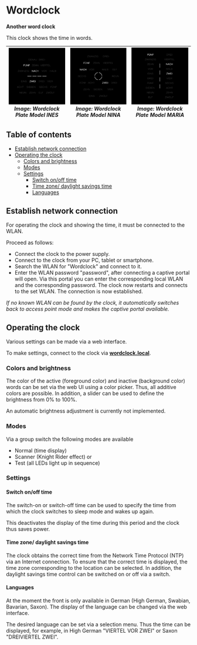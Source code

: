 # Wordclock

**Another word clock**

This clock shows the time in words.

| ![Wordclock Plate Model INES](img/Plate-INES-de.svg) _Image: Wordclock Plate Model INES_ | ![Wordclock Plate Model NINA](img/Plate-NINA-de.svg) _Image: Wordclock Plate Model NINA_ | ![Wordclock Plate Model MARIA](img/Plate-MARIA-de.svg) _Image: Wordclock Plate Model MARIA_ |
|:---:|:---:|:---:|

## Table of contents

- [Establish network connection](#establish-network-connection)
- [Operating the clock](#operating-the-clock)
    - [Colors and brightness](#colors-and-brightness)
    - [Modes](#modes)
    - [Settings](#settings)
    	- [Switch on/off time](#switch-on-off-time)
    	- [Time zone/ daylight savings time](#time-zone-dst)
    	- [Languages](#languages)

## <a name="establish-network-connection"></a>Establish network connection

For operating the clock and showing the time, it must be connected to the WLAN.

Proceed as follows:

- Connect the clock to the power supply.
- Connect to the clock from your PC, tablet or smartphone.
- Search the WLAN for "Wordclock" and connect to it.
- Enter the WLAN password "password", after connecting a captive portal will open. Via this portal you can enter the corresponding local WLAN and the corresponding password. The clock now restarts and connects to the set WLAN. The connection is now established.

_If no known WLAN can be found by the clock, it automatically switches back to access point mode and makes the captive portal available._

## <a name="operating-the-clock"></a>Operating the clock

Various settings can be made via a web interface.

To make settings, connect to the clock via **[wordclock.local](http://wordclock.local)**.

### <a name="colors-and-brightness"></a>Colors and brightness

The color of the active (foreground color) and inactive (background color) words can be set via the web UI using a color picker. Thus, all additive colors are possible. In addition, a slider can be used to define the brightness from 0% to 100%.

An automatic brightness adjustment is currently not implemented.

### <a name="modes"></a>Modes

Via a group switch the following modes are available

- Normal (time display)
- Scanner (Knight Rider effect) or
- Test (all LEDs light up in sequence)

### <a name="settings"></a>Settings

#### <a name="switch-on-off-time"></a>Switch on/off time
The switch-on or switch-off time can be used to specify the time from which the clock switches to sleep mode and wakes up again.

This deactivates the display of the time during this period and the clock thus saves power.

#### <a name="time-zone-dst"></a>Time zone/ daylight savings time

The clock obtains the correct time from the Network Time Protocol (NTP) via an Internet connection. To ensure that the correct time is displayed, the time zone corresponding to the location can be selected. In addition, the daylight savings time control can be switched on or off via a switch.


#### <a name="languages"></a>Languages

At the moment the front is only available in German (High German, Swabian, Bavarian, Saxon). The display of the language can be changed via the web interface.

The desired language can be set via a selection menu. Thus the time can be displayed, for example, in High German "VIERTEL VOR ZWEI" or Saxon "DREIVIERTEL ZWEI".
